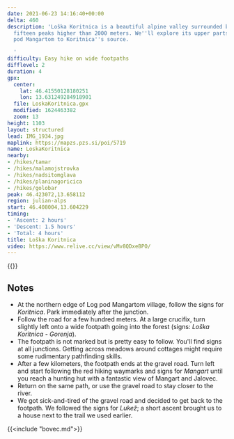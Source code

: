 ```yaml
---
date: 2021-06-23 14:16:40+00:00
delta: 460
description: 'Loška Koritnica is a beautiful alpine valley surrounded by more than
  fifteen peaks higher than 2000 meters. We''ll explore its upper parts, from Log
  pod Mangartom to Koritnica''s source.

  '
difficulty: Easy hike on wide footpaths
difflevel: 2
duration: 4
gpx:
  center:
    lat: 46.41550128180251
    lon: 13.631249284918901
  file: LoskaKoritnica.gpx
  modified: 1624463382
  zoom: 13
height: 1103
layout: structured
lead: IMG_1934.jpg
maplink: https://mapzs.pzs.si/poi/5719
name: LoskaKoritnica
nearby:
- /hikes/tamar
- /hikes/malamojstrovka
- /hikes/nadsitomglava
- /hikes/planinagoricica
- /hikes/golobar
peak: 46.423072,13.658112
region: julian-alps
start: 46.408004,13.604229
timing:
- 'Ascent: 2 hours'
- 'Descent: 1.5 hours'
- 'Total: 4 hours'
title: Loška Koritnica
video: https://www.relive.cc/view/vMv8QDxeBPO/
---
```

{{<hike-details description="yes">}}

## Notes

* At the northern edge of Log pod Mangartom village, follow the signs for *Koritnica*. Park immediately after the junction.
* Follow the road for a few hundred meters. At a large crucifix, turn slightly left onto a wide footpath going into the forest (signs: *Loška Koritnica - Gorenja*).
* The footpath is not marked but is pretty easy to follow. You'll find signs at all junctions. Getting across meadows around cottages might require some rudimentary pathfinding skills.
* After a few kilometers, the footpath ends at the gravel road. Turn left and start following the red hiking waymarks and signs for *Mangart* until you reach a hunting hut with a fantastic view of Mangart and Jalovec.
* Return on the same path, or use the gravel road to stay closer to the river.
* We got sick-and-tired of the gravel road and decided to get back to the footpath. We followed the signs for *Lukež*; a short ascent brought us to a house next to the trail we used earlier.

{{<include "bovec.md">}}
